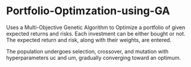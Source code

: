 # Portfolio-Optimzation-using-GA
Uses a Multi-Objective Genetic Algorithm to Optimize a portfolio of given expected returns and risks. Each investment can be either bought or not.
The expected return and risk, along with their weights, are entered.

The population undergoes selection, crossover, and mutation with hyperparameters uc and um, gradually converging toward an optimum.


